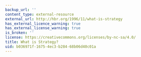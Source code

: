 ```yaml
---
backup_url: ''
content_type: external-resource
external_url: http://hbr.org/1996/11/what-is-strategy
has_external_licence_warning: true
has_external_license_warning: true
is_broken: ''
license: https://creativecommons.org/licenses/by-nc-sa/4.0/
title: What is Strategy?
uid: b036971f-1675-4ec3-b284-68b06d40c01a
---
```

